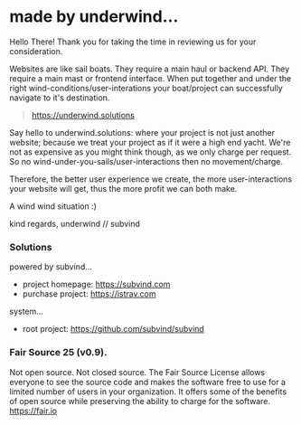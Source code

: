 made by underwind...
========
Hello There!
Thank you for taking the time in reviewing us for your consideration.

Websites are like sail boats. They require a main haul or backend API. They require a main mast or frontend interface. When put together and under the right wind-conditions/user-interations your boat/project can successfully navigate to it's destination.

> https://underwind.solutions

Say hello to underwind.solutions: where your project is not just another website; because we treat your project as if it were a high end yacht. We're not as expensive as you might think though, as we only charge per request. So no wind-under-you-sails/user-interactions then no movement/charge.

Therefore, the better user experience we create, the more user-interactions your website will get, thus the more profit we can both make.

A wind wind situation :)

kind regards,
underwind // subvind

### Solutions
powered by subvind...
- project homepage: https://subvind.com
- purchase project: https://istrav.com

system...
- root project: https://github.com/subvind/subvind

### Fair Source 25 (v0.9).
Not open source. Not closed source. The Fair Source License allows everyone to see the source code and makes the software free to use for a limited number of users in your organization. It offers some of the benefits of open source while preserving the ability to charge for the software. https://fair.io
